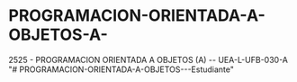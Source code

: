 # PROGRAMACION-ORIENTADA-A-OBJETOS-A-
2525 - PROGRAMACION ORIENTADA A OBJETOS (A) -- UEA-L-UFB-030-A
"# PROGRAMACION-ORIENTADA-A-OBJETOS---Estudiante" 
